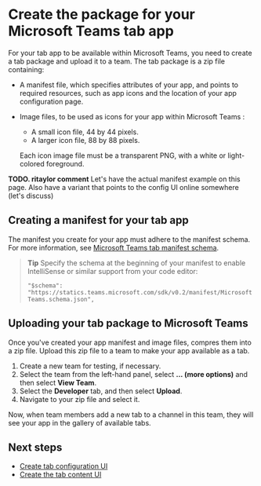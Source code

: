 ﻿# Create the package for your Microsoft Teams tab app

For your tab app to be available within Microsoft Teams, you need to create a tab package and upload it to a team. The tab package is a zip file containing:

- A manifest file, which specifies attributes of your app, and points to required resources, such as app icons and the location of your app configuration page.
- Image files, to be used as icons for your app within Microsoft Teams :
	- A small icon file, 44 by 44 pixels.
	- A larger icon file, 88 by 88 pixels.
		
	Each icon image file must be a transparent PNG, with a white or light-colored foreground.

**TODO. ritaylor comment** Let's have the actual manifest example on this page. Also have a variant that points to the config UI online somewhere (let's discuss)

## Creating a manifest for your tab app 

The manifest you create for your app must adhere to the manifest schema. For more information, see [Microsoft Teams tab manifest schema](tab_schema.md).

> **Tip** Specify the schema at the beginning of your manifest to enable IntelliSense or similar support from your code editor:
> 
> `"$schema": "https://statics.teams.microsoft.com/sdk/v0.2/manifest/MicrosoftTeams.schema.json",`


## Uploading your tab package to Microsoft Teams

Once you've created your app manifest and image files, compres them into a zip file.  Upload this zip file to a team to make your app available as a tab.

1. Create a new team for testing, if necessary. 
2. Select the team from the left-hand panel, select **... (more options)** and then select **View Team**.
3. Select the **Developer** tab, and then select **Upload**.
4. Navigate to your zip file and select it.

Now, when team members add a new tab to a channel in this team, they will see your app in the gallery of available tabs.

## Next steps

* [Create tab configuration UI](createtabconfigui.md)
* [Create the tab content UI](createtabcontent.md)

